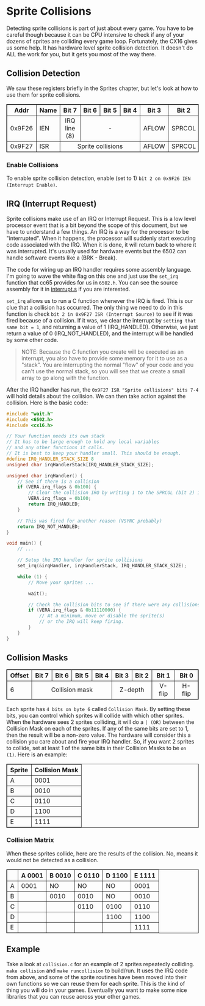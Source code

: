 # Sprite Collisions
Detecting sprite collisions is part of just about every game. You have to be careful though because it can be CPU intensive to check if any of your dozens of sprites are colliding every game loop. Fortunately, the CX16 gives us some help. It has hardware level sprite collision detection. It doesn't do ALL the work for you, but it gets you most of the way there.

## Collision Detection
We saw these registers briefly in the Sprites chapter, but let's look at how to use them for sprite collisions.

<table>
	<tbody>
    <tr>
		<th>Addr</th>
		<th>Name</th>
		<th>Bit&nbsp;7</th>
		<th>Bit&nbsp;6</th>
		<th>Bit&nbsp;5 </th>
		<th>Bit&nbsp;4</th>
		<th>Bit&nbsp;3 </th>
		<th>Bit&nbsp;2</th>
		<th>Bit&nbsp;1 </th>
		<th>Bit&nbsp;0</th>
	</tr>
	<tr>
		<td>0x9F26</td>
		<td>IEN</td>
		<td colspan="1" align="center">IRQ line (8)</td>
		<td colspan="3" align="center">-</td>
		<td colspan="1" align="center">AFLOW</td>
		<td colspan="1" align="center">SPRCOL</td>
		<td colspan="1" align="center">LINE</td>
		<td colspan="1" align="center">VSYNC</td>
	</tr>
	<tr>
		<td>0x9F27</td>
		<td>ISR</td>
		<td colspan="4" align="center">Sprite collisions</td>
		<td colspan="1" align="center">AFLOW</td>
		<td colspan="1" align="center">SPRCOL</td>
		<td colspan="1" align="center">LINE</td>
		<td colspan="1" align="center">VSYNC</td>
	</tr>
</tbody>
</table>

### Enable Collisions
To enable sprite collision detection, enable (set to 1) `bit 2 on 0x9F26 IEN (Interrupt Enable)`.

## IRQ (Interrupt Request)
Sprite collisions make use of an IRQ or Interrupt Request. This is a low level processor event that is a bit beyond the scope of this document, but we have to understand a few things. An IRQ is a way for the processor to be "interrupted". When it happens, the processor will suddenly start executing code associated with the IRQ. When it is done, it will return back to where it was interrupted. It's usually used for hardware events but the 6502 can handle software events like a (BRK - Break).

The code for wiring up an IRQ handler requires some assembly language. I'm going to wave the white flag on this one and just use the `set_irq` function that cc65 provides for us in `6502.h`. You can see the source assembly for it in [interrupt.s](https://github.com/cc65/cc65/blob/652949f183783198e398fa40d839c5fcc1f9c156/libsrc/common/interrupt.s) if you are interested.

`set_irq` allows us to run a C function whenever the IRQ is fired. This is our clue that a collision has occurred. The only thing we need to do in this function is check `bit 2 in 0x9F27 ISR (Interrupt Source)` to see if it was fired because of a collision. If it was, we clear the interrupt by `setting that same bit = 1`, and returning a value of 1 (IRQ_HANDLED). Otherwise, we just return a value of 0 (IRQ_NOT_HANDLED), and the interrupt will be handled by some other code.

> NOTE: Because the C function you create will be executed as an interrupt, you also have to provide some memory for it to use as a "stack". You are interrupting the normal "flow" of your code and you can't use the normal stack, so you will see that we create a small array to go along with the function.

After the IRQ handler has run, the `0x9F27 ISR "Sprite collisions" bits 7-4` will hold details about the collision. We can then take action against the collision. Here is the basic code:

```C
#include "wait.h"
#include <6502.h>
#include <cx16.h>

// Your function needs its own stack
// It has to be large enough to hold any local variables
// and any other functions it calls.
// It is best to keep your handler small. This should be enough.
#define IRQ_HANDLER_STACK_SIZE 8
unsigned char irqHandlerStack[IRQ_HANDLER_STACK_SIZE];

unsigned char irqHandler() {
    // See if there is a collision
    if (VERA.irq_flags & 0b100) {
        // Clear the collision IRQ by writing 1 to the SPRCOL (bit 2) in the ISR
        VERA.irq_flags = 0b100; 
        return IRQ_HANDLED;
    }

    // This was fired for another reason (VSYNC probably)
    return IRQ_NOT_HANDLED;
}

void main() {
    // ...

    // Setup the IRQ handler for sprite collisions
    set_irq(&irqHandler, irqHandlerStack, IRQ_HANDLER_STACK_SIZE);

    while (1) {
        // Move your sprites ...

        wait();

        // Check the collision bits to see if there were any collisions
        if (VERA.irq_flags & 0b11110000) {
            // At a minimum, move or disable the sprite(s)
            // or the IRQ will keep firing.
        }
    }
}
```

## Collision Masks
<table>
    <tbody>
	<tr>
		<th>Offset</th>
		<th>Bit&nbsp;7</th>
		<th>Bit&nbsp;6</th>
		<th>Bit&nbsp;5</th>
		<th>Bit&nbsp;4</th>
		<th>Bit&nbsp;3</th>
		<th>Bit&nbsp;2</th>
		<th>Bit&nbsp;1</th>
		<th>Bit&nbsp;0</th>
	</tr>
	<tr>
		<td>6</td>
		<td align="center" colspan="4">Collision mask</td>
		<td align="center" colspan="2">Z-depth</td>
		<td align="center">V-flip</td>
		<td align="center">H-flip</td>
	</tr>
    </tbody>
</table>

Each sprite has `4 bits on byte 6` called `Collision Mask`. By setting these bits, you can control which sprites will collide with which other sprites. When the hardware sees 2 sprites colliding, it will do a `| (OR)` between the Collision Mask on each of the sprites. If any of the same bits are set to 1, then the result will be a non-zero value. The hardware will consider this a collision you care about and fire your IRQ handler. So, if you want 2 sprites to collide, set at least 1 of the same bits in their Collision Masks to be `on (1)`. Here is an example:

<table>
    <tbody>
    <tr>
        <th>Sprite</th>
        <th>Collision Mask</th>
    </tr>
    <tr>
        <td>A</td>
        <td>0001</td>
    </tr>
    <tr>
        <td>B</td>
        <td>0010</td>
    </tr>
    <tr>
        <td>C</td>
        <td>0110</td>
    </tr>
    <tr>
        <td>D</td>
        <td>1100</td>
    </tr>
    <tr>
        <td>E</td>
        <td>1111</td>
    </tr>
    </tbody>
</table>

### Collision Matrix
When these sprites collide, here are the results of the collision. No, means it would not be detected as a collision.

<table>
    <tbody>
        <tr>
            <th></th><th>A 0001</th><th>B 0010</th><th>C 0110</th><th>D 1100</th><th>E 1111</th>
        </tr>
        <tr>
            <td>A</td>
            <td>0001</td>
            <td>NO</td>
            <td>NO</td>
            <td>NO</td>
            <td>0001</td>
        </tr>
        <tr>
            <td>B</td>
            <td></td>
            <td>0010</td>
            <td>0010</td>
            <td>NO</td>
            <td>0010</td>
        </tr>
        <tr>
            <td>C</td>
            <td></td>
            <td></td>
            <td>0110</td>
            <td>0100</td>
            <td>0110</td>
        </tr>
        <tr>
            <td>D</td>
            <td></td>
            <td></td>
            <td></td>
            <td>1100</td>
            <td>1100</td>
        </tr>
        <tr>
            <td>E</td>
            <td></td>
            <td></td>
            <td></td>
            <td></td>
            <td>1111</td>
        </tr>
    </tbody>
</table>

## Example
Take a look at `collision.c` for an example of 2 sprites repeatedly colliding. `make collision` and `make runcollision` to build/run. It uses the IRQ code from above, and some of the sprite routines have been moved into their own functions so we can reuse them for each sprite. This is the kind of thing you will do in your games. Eventually you want to make some nice libraries that you can reuse across your other games.

<!-- Extra styling info for some Markdown engines (e.g. VSCode) -->
<style>
table, th, td {
  border: 1px solid;
}
</style>
